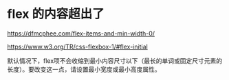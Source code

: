 # flex 的内容超出了

https://dfmcphee.com/flex-items-and-min-width-0/

https://www.w3.org/TR/css-flexbox-1/#flex-initial

默认情况下，flex项不会收缩到最小内容尺寸以下（最长的单词或固定尺寸元素的长度）。要改变这一点，请设置最小宽度或最小高度属性。
